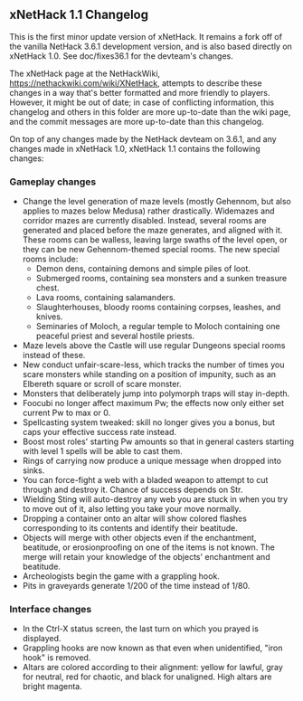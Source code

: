 ## xNetHack 1.1 Changelog

This is the first minor update version of xNetHack. It remains a fork off of
the vanilla NetHack 3.6.1 development version, and is also based directly on
xNetHack 1.0. See doc/fixes36.1 for the devteam's changes.

The xNetHack page at the NetHackWiki, https://nethackwiki.com/wiki/XNetHack,
attempts to describe these changes in a way that's better formatted and more
friendly to players. However, it might be out of date; in case of conflicting
information, this changelog and others in this folder are more up-to-date than
the wiki page, and the commit messages are more up-to-date than this changelog.

On top of any changes made by the NetHack devteam on 3.6.1, and any changes
made in xNetHack 1.0, xNetHack 1.1 contains the following changes:

### Gameplay changes

- Change the level generation of maze levels (mostly Gehennom, but also applies
  to mazes below Medusa) rather drastically. Widemazes and corridor mazes are
  currently disabled. Instead, several rooms are generated and placed before
  the maze generates, and aligned with it. These rooms can be walless, leaving
  large swaths of the level open, or they can be new Gehennom-themed special
  rooms. The new special rooms include:
  - Demon dens, containing demons and simple piles of loot.
  - Submerged rooms, containing sea monsters and a sunken treasure chest.
  - Lava rooms, containing salamanders.
  - Slaughterhouses, bloody rooms containing corpses, leashes, and knives.
  - Seminaries of Moloch, a regular temple to Moloch containing one peaceful
    priest and several hostile priests.
- Maze levels above the Castle will use regular Dungeons special rooms instead
  of these.
- New conduct unfair-scare-less, which tracks the number of times you scare
  monsters while standing on a position of impunity, such as an Elbereth square
  or scroll of scare monster.
- Monsters that deliberately jump into polymorph traps will stay in-depth.
- Foocubi no longer affect maximum Pw; the effects now only either set current
  Pw to max or 0.
- Spellcasting system tweaked: skill no longer gives you a bonus, but caps your
  effective success rate instead.
- Boost most roles' starting Pw amounts so that in general casters starting
  with level 1 spells will be able to cast them.
- Rings of carrying now produce a unique message when dropped into sinks.
- You can force-fight a web with a bladed weapon to attempt to cut through and
  destroy it. Chance of success depends on Str.
- Wielding Sting will auto-destroy any web you are stuck in when you try to
  move out of it, also letting you take your move normally.
- Dropping a container onto an altar will show colored flashes corresponding to
  its contents and identify their beatitude.
- Objects will merge with other objects even if the enchantment, beatitude, or
  erosionproofing on one of the items is not known. The merge will retain your
  knowledge of the objects' enchantment and beatitude.
- Archeologists begin the game with a grappling hook.
- Pits in graveyards generate 1/200 of the time instead of 1/80.

### Interface changes

- In the Ctrl-X status screen, the last turn on which you prayed is displayed.
- Grappling hooks are now known as that even when unidentified, "iron hook" is
  removed.
- Altars are colored according to their alignment: yellow for lawful, gray for
  neutral, red for chaotic, and black for unaligned. High altars are bright
  magenta.

